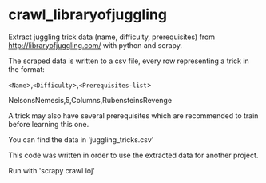 # crawl_libraryofjuggling
Extract juggling trick data (name, difficulty, prerequisites) from http://libraryofjuggling.com/ with python and scrapy.

The scraped data is written to a csv file, every row representing a trick in the format:

`<Name`>,`<Difficulty`>,`<Prerequisites-list`>

NelsonsNemesis,5,Columns,RubensteinsRevenge

A trick may also have several prerequisites which are recommended to train before learning this one.

You can find the data in 'juggling_tricks.csv'

This code was written in order to use the extracted data for another project.

Run with 'scrapy crawl loj'

